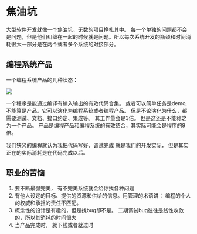 # 焦油坑

大型软件开发就像一个焦油坑，无数的项目挣扎其中。 每一个单独的问题都不会是问题，但是他们纠缠在一起的时候就是问题。所以每次系统开发的瓶颈和时间消耗很大一部分是在两个或者多个系统的对接部分。

## 编程系统产品

一个编程系统产品的几种状态：

![](https://img.alicdn.com/imgextra/i2/46754672/TB2sAbjf88lpuFjSspaXXXJKpXa_!!46754672.png)

一个程序是能通过编译有输入输出的有效代码合集。 或者可以简单任务是demo,不能算是产品。它可以演化为编程系统或者编程产品。
但是不论演化为什么，都需要测试、文档、接口约定、集成等。 其工作量会是3倍。 但是这还是不能称之为一个产品。 产品是编程产品和编程系统的有效结合，其实际可能会是程序的9倍。

我们狭义的编程就认为我把代码写好、调试完成 就是我们的开发实际， 但是其实正在的实际消耗是在代码完成以后。


## 职业的苦恼

1. 要不断最强完美， 有不完美系统就会给你找各种问题
2. 有他人设定的目标、提供的资源和供给的信息。用管理的术语讲： 编程的个人的权威和承担的责任不匹配。
3. 概念性的设计是有趣的，但是找bug却不是。 二期调试bug往往是线性收敛的，所以其消耗的时间很大
4. 当产品完成时， 就下线或者就过时